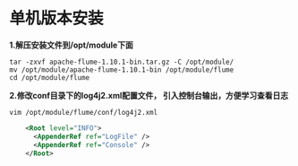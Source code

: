 # 单机版本安装

**1.解压安装文件到/opt/module下面**

```shell
tar -zxvf apache-flume-1.10.1-bin.tar.gz -C /opt/module/
mv /opt/module/apache-flume-1.10.1-bin /opt/module/flume
cd /opt/module/flume
```

**2.修改conf目录下的log4j2.xml配置文件， 引入控制台输出，方便学习查看日志**

```shell
vim /opt/module/flume/conf/log4j2.xml
```

```xml
    <Root level="INFO">
      <AppenderRef ref="LogFile" />
      <AppenderRef ref="Console" />
    </Root>
```
